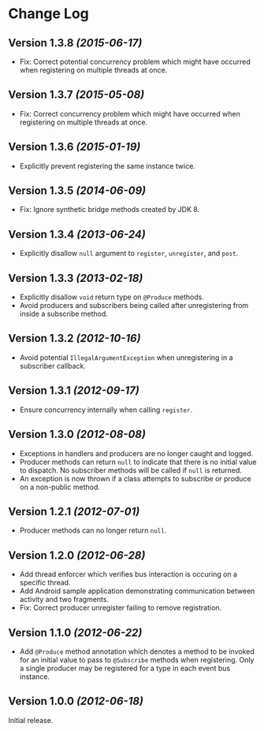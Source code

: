 Change Log
==========

Version 1.3.8 *(2015-06-17)*
----------------------------

 * Fix: Correct potential concurrency problem which might have occurred when registering
   on multiple threads at once.


Version 1.3.7 *(2015-05-08)*
----------------------------

 * Fix: Correct concurrency problem which might have occurred when registering
   on multiple threads at once.


Version 1.3.6 *(2015-01-19)*
----------------------------

 * Explicitly prevent registering the same instance twice.


Version 1.3.5 *(2014-06-09)*
----------------------------

 * Fix: Ignore synthetic bridge methods created by JDK 8.


Version 1.3.4 *(2013-06-24)*
----------------------------

 * Explicitly disallow `null` argument to `register`, `unregister`, and `post`.


Version 1.3.3 *(2013-02-18)*
----------------------------

 * Explicitly disallow `void` return type on `@Produce` methods.
 * Avoid producers and subscribers being called after unregistering from
   inside a subscribe method.


Version 1.3.2 *(2012-10-16)*
----------------------------

 * Avoid potential `IllegalArgumentException` when unregistering in a
   subscriber callback.


Version 1.3.1 *(2012-09-17)*
----------------------------

 * Ensure concurrency internally when calling `register`.


Version 1.3.0 *(2012-08-08)*
----------------------------

 * Exceptions in handlers and producers are no longer caught and logged.
 * Producer methods can return `null` to indicate that there is no initial value
   to dispatch. No subscriber methods will be called if `null` is returned.
 * An exception is now thrown if a class attempts to subscribe or produce on
   a non-public method.


Version 1.2.1 *(2012-07-01)*
----------------------------

 * Producer methods can no longer return `null`.


Version 1.2.0 *(2012-06-28)*
----------------------------

 * Add thread enforcer which verifies bus interaction is occuring on a specific
   thread.
 * Add Android sample application demonstrating communication between activity
   and two fragments.
 * Fix: Correct producer unregister failing to remove registration.


Version 1.1.0 *(2012-06-22)*
----------------------------

 * Add `@Produce` method annotation which denotes a method to be invoked for
   an initial value to pass to `@Subscribe` methods when registering. Only a
   single producer may be registered for a type in each event bus instance.


Version 1.0.0 *(2012-06-18)*
----------------------------

Initial release.
